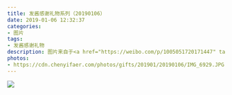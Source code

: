 ```yaml
---
title: 发酱感谢礼物系列（20190106）
date: 2019-01-06 12:32:37
categories:
- 图片
tags:
- 发酱感谢礼物
description: 图片来自于<a href="https://weibo.com/p/1005051720171447" target="_blank">quanmmmmm</a><br/>​ “谢谢小徒弟撒，现在的明信片好先进哦还可以打码，以前小时候寄的明信片，卡片上内容是大家都可以看的，一般都只写节日快乐身体健康那种” ​ ​​​ ​​​ ​​​ ​​​
photos: 
- https://cdn.chenyifaer.com/photos/gifts/201901/20190106/IMG_6929.JPG
---
```


![](https://cdn.chenyifaer.com/photos/gifts/201901/20190106/IMG_6930.JPG)
